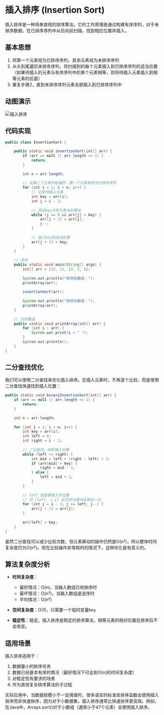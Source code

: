 # 插入排序 (Insertion Sort)

插入排序是一种简单直观的排序算法。它的工作原理是通过构建有序序列，对于未排序数据，在已排序序列中从后向前扫描，找到相应位置并插入。

## 基本思想

1. 将第一个元素视为已排序序列，其余元素视为未排序序列
2. 从头到尾遍历未排序序列，将扫描到的每个元素插入到已排序序列的适当位置（如果待插入的元素与有序序列中的某个元素相等，则将待插入元素插入到相等元素的后面）
3. 重复步骤2，直到未排序序列元素全部插入到已排序序列中

## 动图演示

![插入排序](https://picgo-1258602555.cos.ap-nanjing.myqcloud.com/insertion-sort.gif)

## 代码实现

```java
public class InsertionSort {

    public static void insertionSort(int[] arr) {
        if (arr == null || arr.length <= 1) {
            return;
        }
        
        int n = arr.length;
        
        // 从第二个元素开始遍历，第一个元素被视为已排序序列
        for (int i = 1; i < n; i++) {
            // 记录待插入元素
            int key = arr[i];
            int j = i - 1;
            
            // 将比key大的元素向右移动
            while (j >= 0 && arr[j] > key) {
                arr[j + 1] = arr[j];
                j--;
            }
            
            // 插入key到适当位置
            arr[j + 1] = key;
        }
    }
    
    // 测试
    public static void main(String[] args) {
        int[] arr = {12, 11, 13, 5, 6};
        
        System.out.println("排序前数组：");
        printArray(arr);
        
        insertionSort(arr);
        
        System.out.println("排序后数组：");
        printArray(arr);
    }
    
    // 打印数组
    public static void printArray(int[] arr) {
        for (int i : arr) {
            System.out.print(i + " ");
        }
        System.out.println();
    }
}
```

## 二分查找优化

我们可以使用二分查找来优化插入排序。在插入元素时，不再逐个比较，而是使用二分查找快速找到插入位置：

```java
public static void binaryInsertionSort(int[] arr) {
    if (arr == null || arr.length <= 1) {
        return;
    }
    
    int n = arr.length;
    
    for (int i = 1; i < n; i++) {
        int key = arr[i];
        int left = 0;
        int right = i - 1;
        
        // 二分查找，找到插入位置
        while (left <= right) {
            int mid = left + (right - left) / 2;
            if (arr[mid] > key) {
                right = mid - 1;
            } else {
                left = mid + 1;
            }
        }
        
        // left 就是要插入的位置
        // 将 [left, i-1] 区间的元素向右移动一位
        for (int j = i - 1; j >= left; j--) {
            arr[j + 1] = arr[j];
        }
        
        arr[left] = key;
    }
}
```

虽然二分查找可以减少比较次数，但元素移动的操作仍然是O(n²)，所以整体时间复杂度仍为O(n²)。但在比较操作非常耗时的情况下，这种优化是有意义的。

## 算法复杂度分析

- **时间复杂度**：
  - 最好情况：O(n)，当输入数组已经排序时
  - 最坏情况：O(n²)，当输入数组是逆序时
  - 平均情况：O(n²)

- **空间复杂度**：O(1)，只需要一个临时变量key

- **稳定性**：稳定。插入排序是稳定的排序算法，相等元素的相对位置在排序后不会改变。

## 适用场景

插入排序适用于：
1. 数据量小的排序任务
2. 数据已经基本有序的情况（最好情况下可达到O(n)的时间复杂度）
3. 对稳定性有要求的场景
4. 作为其他复杂排序算法的子过程

实际应用中，当数据规模小于一定阈值时，很多语言的标准库排序函数会使用插入排序而非快速排序，因为对于小数据集，插入排序通常比快速排序更高效。例如，在Java中，Arrays.sort()对于小数组（通常小于47个元素）会使用插入排序。 